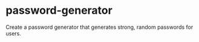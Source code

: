 # password-generator
Create a password generator that generates strong, random passwords for users.
